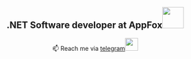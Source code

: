 <div align="center">

<h2>.NET Software developer at AppFox<img src="https://media.giphy.com/media/mGcNjsfWAjY5AEZNw6/giphy.gif" width="50"></h2

📫 Reach me via <a href="https://t.me/air2921">telegram</a><img src="https://media.giphy.com/media/v1.Y2lkPTc5MGI3NjExZmVnMWFpYTF3MTBpNnhqMjlia2lrcmVkYThnbGw4NHJ5YmpuYm1vaSZlcD12MV9pbnRlcm5hbF9naWZfYnlfaWQmY3Q9cw/wlR4kWTnwEyY8RwHKM/giphy.gif" width="30"> 
